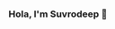 ### Hola, I'm Suvrodeep  👋

<!--
**Syntax0002/Syntax0002** is a ✨ _special_ ✨ repository because its `README.md` (this file) appears on your GitHub profile.

Here are some ideas to get you started:

- 🔭 I’m currently a 1st YEAR CSE Undergrad at NIT, Jamshedpur 
- 🌱 I’m currently learning whatever that makes me compatable in the long run.
- 👯 I’m looking to contribute on various Open Source Projects
- 🤔 I’m looking for help with ...
- 💬 Ask me about ...
- 📫 How to reach me :   e-mail : suvrodeephalder@gmail.com
                        linkedin : https://www.linkedin.com/in/suvrodeep-halder-88a1451bb
- 😄 Pronouns: He/His
- ⚡ Fun fact: I do whatever that Excites Me !
-->
